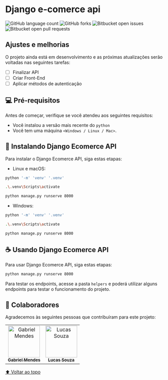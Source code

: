# Django e-comerce api

![GitHub language count](https://img.shields.io/github/languages/count/deverebor/ecomerce-api?style=for-the-badge)
![GitHub forks](https://img.shields.io/github/forks/deverebor/ecomerce-api?style=for-the-badge)
![Bitbucket open issues](https://img.shields.io/bitbucket/issues/deverebor/ecomerce-api?style=for-the-badge)
![Bitbucket open pull requests](https://img.shields.io/bitbucket/pr-raw/deverebor/ecomerce-api?style=for-the-badge)

## Ajustes e melhorias

O projeto ainda está em desenvolvimento e as próximas atualizações serão voltadas nas seguintes tarefas:

- [ ] Finalizar API
- [ ] Criar Front-End
- [ ] Aplicar métodos de autenticação

## 💻 Pré-requisitos

Antes de começar, verifique se você atendeu aos seguintes requisitos:
<!---Estes são apenas requisitos de exemplo. Adicionar, duplicar ou remover conforme necessário--->
* Você instalou a versão mais recente do `python`
* Você tem uma máquina `<Windows / Linux / Mac>`.

## 🚀 Instalando Django Ecomerce API

Para instalar o Django Ecomerce API, siga estas etapas:

- Linux e macOS:

```zsh
python '-m' 'venv' '.venv'
```

```zsh
.\.venv\Scripts\activate
```

```zsh
python manage.py runserve 8000
```

- Windows:

```zsh
python '-m' 'venv' '.venv'
```

```zsh
.\.venv\Scripts\activate
```

```zsh
python manage.py runserve 8000
```

## ☕ Usando Django Ecomerce API

Para usar Django Ecomerce API, siga estas etapas:

```zsh
python manage.py runserve 8000
```

Para testar os endpoints, acesse a pasta `helpers` e poderá utilizar alguns endpoints para testar o funcionamento do projeto.

## 🤝 Colaboradores

Agradecemos às seguintes pessoas que contribuíram para este projeto:

<table>
  <tr>
    <td align="center">
      <a href="#">
        <img src="https://avatars.githubusercontent.com/Gabriel-developer-01" width="100px;" alt="Gabriel Mendes"/><br>
        <sub>
          <b>Gabriel Mendes</b>
        </sub>
      </a>
    </td>
    <td align="center">
      <a href="#">
        <img src="https://avatars.githubusercontent.com/deverebor" width="100px;" alt="Lucas Souza"/><br>
        <sub>
          <b>Lucas Souza</b>
        </sub>
      </a>
    </td>
  </tr>
</table>

[⬆ Voltar ao topo](#nome-do-projeto)
